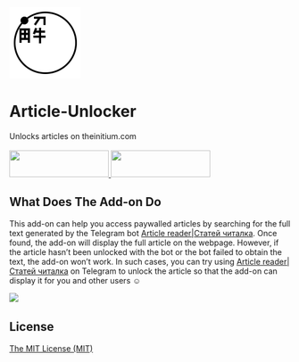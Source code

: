 ![Icon](https://github.com/YS-Wong/Article-Unlocker/blob/main/images/article_unlocker128.png)
# Article-Unlocker

Unlocks articles on theinitium.com  
<br>
<a href="https://addons.mozilla.org/firefox/addon/article-unlocker/?utm_source=github.com&utm_medium=git&utm_content=download-button&campaign=github" target="_blank">
    <img width="178" height="48" src="https://github.com/YS-Wong/Article-Unlocker/blob/main/Badges/Get_Addon_Badge_Firefox.png?raw=true">
</a>
<a href="https://www.instructables.com/How-to-Load-Unpacked-Extension-in-Chrome-Easy/" target="_blank">
    <img width="178" height="48" src="https://github.com/YS-Wong/Article-Unlocker/blob/main/Badges/Get_Addon_Badge_Chrome_Edge.png?raw=true">
</a>
<br>

## What Does The Add-on Do

This add-on can help you access paywalled articles by searching for the full text generated by the Telegram bot [Article reader|Статей читалка](https://t.me/chotamreaderbot). Once found, the add-on will display the full article on the webpage. However, if the article hasn’t been unlocked with the bot or the bot failed to obtain the text, the add-on won’t work. In such cases, you can try using [Article reader|Статей читалка](https://t.me/chotamreaderbot) on Telegram to unlock the article so that the add-on can display it for you and other users ☺️

<img src="https://addons.mozilla.org/user-media/previews/full/266/266108.png" width="600">

<br>

## License

[The MIT License (MIT)](https://raw.githubusercontent.com/YS-Wong/Article-Unlocker/main/LICENSE)  
<br>
